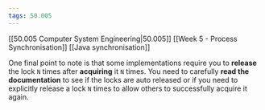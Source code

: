 ```yaml
---
tags: 50.005
---
```

[[50.005 Computer System Engineering|50.005]]
[[Week 5 - Process Synchronisation]]
[[Java synchronisation]]

One final point to note is that some implementations require you to **release** the lock `N` times after **acquiring** it `N` times. You need to carefully **read the documentation** to see if the locks are auto released or if you need to explicitly release a lock `N` times to allow others to successfully acquire it again.